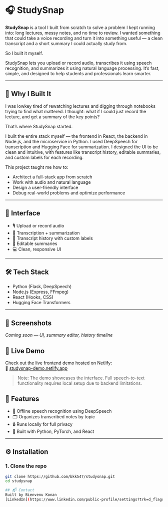 # 🎧 StudySnap

**StudySnap** is a tool I built from scratch to solve a problem I kept running into: long lectures, messy notes, and no time to review. I wanted something that could take a voice recording and turn it into something useful — a clean transcript and a short summary I could actually study from.

So I built it myself.

StudySnap lets you upload or record audio, transcribes it using speech recognition, and summarizes it using natural language processing. It’s fast, simple, and designed to help students and professionals learn smarter.

---

## 🧠 Why I Built It

I was lowkey tired of rewatching lectures and digging through notebooks trying to find what mattered. I thought: what if I could just record the lecture, and get a summary of the key points?

That’s where StudySnap started.

I built the entire stack myself — the frontend in React, the backend in Node.js, and the microservice in Python. I used DeepSpeech for transcription and Hugging Face for summarization. I designed the UI to be clean and intuitive, with features like transcript history, editable summaries, and custom labels for each recording.

This project taught me how to:
- Architect a full-stack app from scratch
- Work with audio and natural language
- Design a user-friendly interface
- Debug real-world problems and optimize performance

---

## 🚀 Interface
- 🎙️ Upload or record audio
- 🧠 Transcription + summarization
- 📁 Transcript history with custom labels
- 📝 Editable summaries
- 💻 Clean, responsive UI

---

## 🛠️ Tech Stack
- Python (Flask, DeepSpeech)
- Node.js (Express, FFmpeg)
- React (Hooks, CSS)
- Hugging Face Transformers

---

## 📸 Screenshots
*Coming soon — UI, summary editor, history timeline*

## 🚀 Live Demo
Check out the live frontend demo hosted on Netlify:  
🔗 [studysnap-demo.netlify.app](https://studysnap-demo.netlify.app)

> Note: The demo showcases the interface. Full speech-to-text functionality requires local setup due to backend limitations.

## 🧠 Features

- 🎤 Offline speech recognition using DeepSpeech
- 🗂️ Organizes transcribed notes by topic
- 🔒 Runs locally for full privacy
- 🧪 Built with Python, PyTorch, and React

---

## ⚙️ Installation

### 1. Clone the repo

```bash
git clone https://github.com/bkk547/studysnap.git
cd studysnap

## 📬 Contact
Built by Bienvenu Konan  
[LinkedIn](https://www.linkedin.com/public-profile/settings?trk=d_flagship3_profile_self_view_public_profile) • [GitHub](https://github.com/bkk547)


